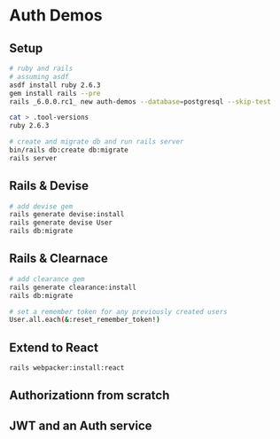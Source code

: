 # Auth Demos

## Setup

```sh
# ruby and rails
# assuming asdf
asdf install ruby 2.6.3
gem install rails --pre
rails _6.0.0.rc1_ new auth-demos --database=postgresql --skip-test

cat > .tool-versions
ruby 2.6.3

# create and migrate db and run rails server
bin/rails db:create db:migrate
rails server
```

## Rails & Devise

```sh
# add devise gem
rails generate devise:install
rails generate devise User
rails db:migrate
```

## Rails & Clearnace

```sh
# add clearance gem
rails generate clearance:install
rails db:migrate                                                                                                                                                            

# set a remember token for any previously created users
User.all.each(&:reset_remember_token!)
``` 

## Extend to React

```sh
rails webpacker:install:react
```

## Authorizationn from scratch

## JWT and an Auth service

